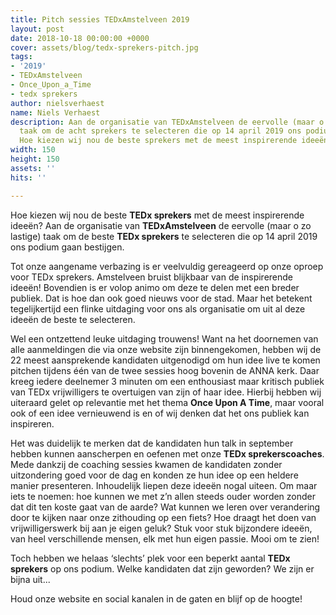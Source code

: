 ```yaml
---
title: Pitch sessies TEDxAmstelveen 2019
layout: post
date: 2018-10-18 00:00:00 +0000
cover: assets/blog/tedx-sprekers-pitch.jpg
tags:
- '2019'
- TEDxAmstelveen
- Once_Upon_a_Time
- tedx sprekers
author: nielsverhaest
name: Niels Verhaest
description: Aan de organisatie van TEDxAmstelveen de eervolle (maar o zo lastige)
  taak om de acht sprekers te selecteren die op 14 april 2019 ons podium gaan bestijgen.
  Hoe kiezen wij nou de beste sprekers met de meest inspirerende ideeën?
width: 150
height: 150
assets: ''
hits: ''

---
```

Hoe kiezen wij nou de beste **TEDx sprekers** met de meest inspirerende ideeën? Aan de organisatie van **TEDxAmstelveen** de eervolle (maar o zo lastige) taak om de beste **TEDx sprekers** te selecteren die op 14 april 2019 ons podium gaan bestijgen.

Tot onze aangename verbazing is er veelvuldig gereageerd op onze oproep  voor TEDx sprekers. Amstelveen bruist blijkbaar van de inspirerende ideeën! Bovendien is er volop animo om deze te delen met een breder publiek. Dat is hoe dan ook goed nieuws voor de stad. Maar het betekent tegelijkertijd een flinke uitdaging voor ons als organisatie om uit al deze ideeën de beste  te selecteren.

Wel een ontzettend leuke uitdaging trouwens! Want na het doornemen van alle aanmeldingen die via onze website zijn binnengekomen, hebben wij de 22 meest aansprekende kandidaten uitgenodigd om hun idee live te komen pitchen tijdens één van de twee sessies hoog bovenin de ANNA kerk. Daar kreeg iedere deelnemer 3 minuten om een enthousiast maar kritisch publiek van TEDx vrijwilligers te overtuigen van zijn of haar idee. Hierbij hebben wij uiteraard gelet op relevantie met het thema **Once Upon A Time**, maar vooral ook of een idee vernieuwend is en of wij denken dat het ons publiek kan inspireren.

Het was duidelijk te merken dat de kandidaten hun talk in september hebben kunnen aanscherpen en oefenen met onze **TEDx sprekerscoaches**. Mede dankzij de coaching sessies kwamen de kandidaten zonder uitzondering goed voor de dag en konden ze hun idee op een heldere manier presenteren. Inhoudelijk liepen deze ideeën nogal uiteen. Om maar iets te noemen: hoe kunnen we met z’n allen steeds ouder worden zonder dat dit ten koste gaat van de aarde? Wat kunnen we leren over verandering door te kijken naar onze zithouding op een fiets? Hoe draagt het doen van vrijwilligerswerk bij aan je eigen geluk? Stuk voor stuk bijzondere ideeën, van heel verschillende mensen, elk met hun eigen passie. Mooi om te zien!

Toch hebben we helaas ‘slechts’ plek voor een beperkt aantal **TEDx sprekers** op ons podium. Welke kandidaten dat zijn geworden? We zijn er bijna uit...

Houd onze website en social kanalen in de gaten en blijf op de hoogte!